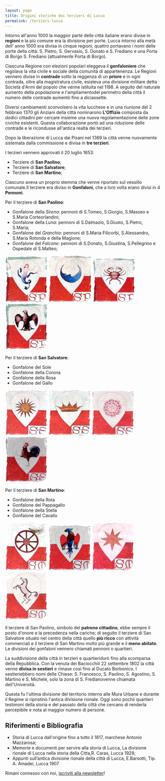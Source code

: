```yaml
---
layout: page
title: Origini storiche dei terzieri di Lucca
permalink: /terzieri-lucca
---
```


Intorno all'anno 1000 la maggior parte delle città italiane erano divise in **regioni** e la più comune era la divisione per porte. Lucca intorno alla metà dell’ anno 1000 era divisa in cinque regioni, quattro portavano i nomi delle porte della città: S. Pietro, S. Gervasio, S. Donato e S. Frediano e una Porta di Borgo S. Frediano (attualmente Porta di Borgo).

Ciascuna Regione con elezioni popolari eleggeva il **gonfaloniere** che regolava la vita civile e sociale della comunità di appartenenza. Le Regioni vennero divise in **contrade** sotto la reggenza di un **priore** e in ogni contrada, oltre alla magistratura civile, esisteva una divisione militare detta Società d'Armi del popolo che venne istituita nel 1198. A seguito del naturale aumento della popolazione e l'ampliamentodel perimetro della città il numero delle contrade aumentò fino a diciassette.

Diversi cambiamenti sconvolsero la vita lucchese e in una riunione del 2 febbraio 1370 gli Anziani della città nominarono **L'Offizio** composta da dodici cittadini per cercare insieme una nuova regolamentazione delle zone civiche esistenti. Questa collaborazione portò ad una riduzione delle contrade e le ricondusse all'antica realtà dei terzieri.

Dopo la liberazione di Lucca dai Pisani nel 1369 la città venne nuovamente sistemata dalla commissione e divisa in **tre terzieri**.

I terzieri vennero approvati il 20 luglio 1653:

* Terziere di **San Paolino**;
* Terziere di **San Salvatore**;
* Terziere di **San Martino**;

Ciascuno aveva un proprio stemma che venne riportato sul vessillo comunale.Il terziere era diviso in **Gonfaloni**, che a loro volta erano divisi in 4 **Pennoni**.

Per il terziere di **San Paolino**:

* Gonfalone della _Sirena_: pennoni di S.Tomeo, S.Giorgio, S.Masseo e S.Maria Corteorlandini;
* Gonfalone della _Luna_: pennoni di S.Dalmazio, S.Giusto, S.Pietro, S.Maria;
* Gonfalone del _Granchio_: pennoni di S.Maria Filicorbi, S.Alessandro, S.Maria Rotonda e della Magione;
* Gonfalone del _Falcone_: pennoni di S.Donato, S.Giustina, S.Pellegrino e Ospedale di S.Matteo;

![](/images/terzieri/sirena.png)
![](/images/terzieri/luna.png)
![](/images/terzieri/granchio.png)
![](/images/terzieri/falcone.png)

Per il terziere di **San Salvatore**:

* Gonfalone del Sole
* Gonfalone della Corona
* Gonfalone della Rosa
* Gonfalone del Gallo

![](/images/terzieri/sole.png)
![](/images/terzieri/corona.png)
![](/images/terzieri/rosa.png)
![](/images/terzieri/gallo.png)

Per il terziere di **San Martino**:

* Gonfalone della Rota
* Gonfalone del Pappagallo
* Gonfalone della Stella
* Gonfalone del Cavallo

![](/images/terzieri/rota.png)
![](/images/terzieri/pappagallo.png)
![](/images/terzieri/stella.png)
![](/images/terzieri/cavallo.png)

Il terziere di San Paolino, simbolo del **patrono cittadino**, ebbe sempre il posto d'onore e la precedenza nella cariche; di seguito il terziere di San Salvatore situato nel centro della città quello **più ricco** con attività commerciali e il terziere di San Martino molto più grande e il **meno abitato**. Le divisioni dei gonfaloni vennero chiamati pennoni o quartieri.

La suddivisione della città in terzieri e quartieridurò fino alla scomparsa della Repubblica. Con la venuta dei Baciocchiil 22 settembre 1802 la città venne **divisa in sestieri** e rimase così fino al Ducato Borbonico. I sestieriebbero nomi delle Chiese: S. Francesco, S. Paolino, S. Agostino, S. Martino e S. Michele, solo la zona di S. Fredianovenne chiamata dell'Università.

Questa fu l'ultima divisione del territorio interno alle Mura Urbane e durante il Regime si ripristinò l'antica divisione rionale. Oggi sono pochii quartieri testimoni della storia e del passato della città che cercano di renderla percepibile e nota al maggior numero di persone.

## Riferimenti e Bibliografia

* Storia di Lucca dall'origine fino a tutto il 1817, marchese Antonio Mazzarosa;
* Memorie e documenti per servire alla storia di Lucca, La divisione rionale di Lucca nella storia della Citta,R. Caras, Lucca 1928;
* Appunti sull’antica divisione rionale della città di Lucca, E.Barsotti, Tip. A. Amadei, Lucca 1907

Rimani connesso con noi, [iscriviti alla newsletter](https://consanpaolino.org/newsletter/)!